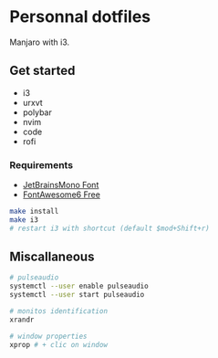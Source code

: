 # Personnal dotfiles

Manjaro with i3.

## Get started

- i3
- urxvt
- polybar
- nvim
- code 
- rofi

### Requirements

- [JetBrainsMono Font](https://www.jetbrains.com/lp/mono/)
- [FontAwesome6 Free](https://fontawesome.com/download)

```bash 
make install
make i3
# restart i3 with shortcut (default $mod+Shift+r)
```

## Miscallaneous

```bash 
# pulseaudio
systemctl --user enable pulseaudio
systemctl --user start pulseaudio

# monitos identification
xrandr

# window properties
xprop # + clic on window
```
